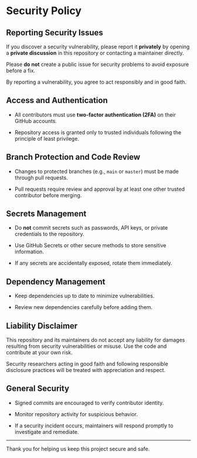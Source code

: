 # Security Policy

## Reporting Security Issues

If you discover a security vulnerability, please report it **privately** by opening a **private discussion** in this repository or contacting a maintainer directly.

Please **do not** create a public issue for security problems to avoid exposure before a fix.

By reporting a vulnerability, you agree to act responsibly and in good faith.

## Access and Authentication

- All contributors must use **two-factor authentication (2FA)** on their GitHub accounts.

- Repository access is granted only to trusted individuals following the principle of least privilege.

## Branch Protection and Code Review

- Changes to protected branches (e.g., `main` or `master`) must be made through pull requests.

- Pull requests require review and approval by at least one other trusted contributor before merging.

## Secrets Management

- Do **not** commit secrets such as passwords, API keys, or private credentials to the repository.

- Use GitHub Secrets or other secure methods to store sensitive information.

- If any secrets are accidentally exposed, rotate them immediately.

## Dependency Management

- Keep dependencies up to date to minimize vulnerabilities.

- Review new dependencies carefully before adding them.

## Liability Disclaimer

This repository and its maintainers do not accept any liability for damages resulting from security vulnerabilities or misuse. Use the code and contribute at your own risk.

Security researchers acting in good faith and following responsible disclosure practices will be treated with appreciation and respect.

## General Security

- Signed commits are encouraged to verify contributor identity.

- Monitor repository activity for suspicious behavior.

- If a security incident occurs, maintainers will respond promptly to investigate and remediate.

---

Thank you for helping us keep this project secure and safe.
